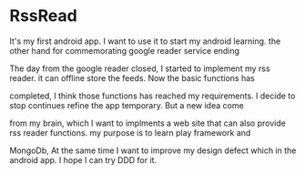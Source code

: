 RssRead
=======

It's my first android app. I want to use it to start my android learning. the other hand for commemorating google reader service ending


The day from the google reader closed, I started to implement my rss reader. it can offline store the feeds. Now the basic functions has

completed, I think those functions has reached my requirements. I decide to stop continues refine the app temporary. But a new idea come

from my brain, which I want to implments a web site that can also provide rss reader functions. my purpose is to learn play framework and 

MongoDb, At the same time I want to improve my design defect which in the android app. I hope I can try DDD for it.
